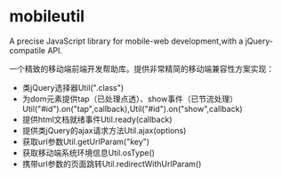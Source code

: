 # mobileutil
A precise JavaScript library for mobile-web development,with a jQuery-compatile API.

一个精致的移动端前端开发帮助库。提供非常精简的移动端兼容性方案实现：
- 类jQuery选择器Util(".class")
- 为dom元素提供tap（已处理点透）、show事件（已节流处理）
  Util("#id").on("tap",callback),Util("#id").on("show",callback)
- 提供html文档就绪事件Util.ready(callback)
- 提供类jQuery的ajax请求方法Util.ajax(options)
- 获取url参数Util.getUrlParam("key")
- 获取移动端系统环境信息Util.osType()
- 携带url参数的页面跳转Util.redirectWithUrlParam()

